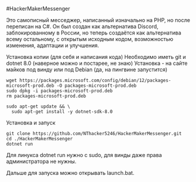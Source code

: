#HackerMakerMessenger 

Это самописный месседжер, написанный изначально на PHP, но после переписан на C#. Он был создан как альтернатива Discord, заблокированному в России, но теперь создаётся как альтернатива всему остальному, с открытым исходным кодом, возможностью изменения, адаптации и улучшения.

Установка копии (для себя и написания кода)
Необходимо иметь git и dotnet 8.0 (наверное можно и постарее, не знаю)
Установка - на сайте майков под винду или под Debian (да, на пингвине запустится)

```
wget https://packages.microsoft.com/config/debian/12/packages-microsoft-prod.deb -O packages-microsoft-prod.deb
sudo dpkg -i packages-microsoft-prod.deb
rm packages-microsoft-prod.deb

sudo apt-get update && \
  sudo apt-get install -y dotnet-sdk-8.0
```
Установка и запуск
```
git clone https://github.com/NThacker5246/HackerMakerMessenger.git
cd ./HackerMakerMessenger
dotnet run
```

Для линукса dotnet run нужно с sudo, для винды даже права администратора не нужны.

Дальше для запуска можно открывать launch.bat.